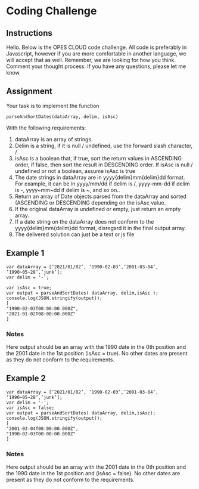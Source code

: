 # Coding Challenge
## Instructions
Hello. Below is the OPES CLOUD code challenge. All code is preferably in Javascript, however if
you are more comfortable in another language, we will accept that as well. Remember, we are
looking for how you think. Comment your thought process. If you have any questions, please let
me know.
## Assignment
Your task is to implement the function

```parseAndSortDates(dataArray, delim, isAsc)```

With the following requirements:
1. dataArray is an array of strings.
2. Delim is a string, if it is null / undefined, use the forward slash character, /
3. isAsc is a boolean that, if true, sort the return values in ASCENDING order, if false, then
sort the result in DESCENDING order. If isAsc is null / undefined or not a boolean,
assume isAsc is true
4. The date strings in dataArray are in yyyy{delim}mm{delim}dd format. For example, it can
be in yyyy/mm/dd if delim is /, yyyy-mm-dd if delim is -, yyyy~mm~dd if delim is ~, and
so on..
5. Return an array of Date objects parsed from the dataArray and sorted (ASCENDING or
DESCENDING depending on the isAsc value.
6. If the original dataArray is undefined or empty, just return an empty array.
7. If a date string on the dataArray does not conform to the yyyy{delim}mm{delim}dd
format, disregard it in the final output array.
8. The delivered solution can just be a text or js file

## Example 1
```
var dataArray = [‘2021/01/02’, ‘1990-02-03’,‘2001-03-04’,
‘1990~05~28’,’junk’];
var delim = '-';

var isAsc = true;
var output = parseAndSortDates( dataArray, delim,isAsc );
console.log(JSON.stringify(output));
[
"1990-02-03T00:00:00.000Z",
"2021-01-02T08:00:00.000Z"
]
```
### Notes
Here output should be an array with the 1990 date in the 0th position and the 2001 date in the
1st position (isAsc = true). No other dates are present as they do not conform to the
requirements.

## Example 2
```
var dataArray = [‘2021/01/02’, ‘1990-02-03’,‘2001-03-04’,
‘1990~05~28’,’junk’];
var delim = '-';
var isAsc = false;
var output = parseAndSortDates( dataArray, delim,isAsc);
console.log(JSON.stringify(output));
[
"2001-03-04T00:00:00.000Z",
"1990-02-03T00:00:00.000Z"
]
```
### Notes
Here output should be an array with the 2001 date in the 0th position and the 1990 date in the
1st position and (isAsc = false). No other dates are present as they do not conform to the
requirements.